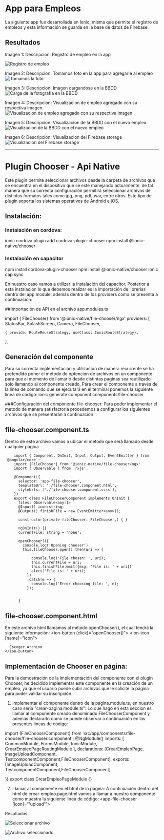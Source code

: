 # App para Empleos

La siguiente app fue desarrollada en Ionic, misma que permite el registro de empleos y esta información se guarda en la base de datos de Firebase.

## Resultados

Imagen 1:
Descripcion: Registro de empleo en la app

![Registro de empleo](1.PNG)

Imagen 2:
Descripcion: Tomamos foto en la app para agregarle al empleo
![Tomamos la foto](2.PNG)

Imagen 3:
Descripcion: Imagen cargandose en la BBDD
![Carga de la fotografia en la BBDD](3.PNG)

Imagen 4:
Descripcion: Visualizacion de empleo agregado con su respectiva imagen
![Visualizacion de empleo agregado con su respectiva imagen](4.PNG)

Imagen 5:
Descripcion: Visualizacion de la BBDD con el nuevo empleo
![Visualizacion de la BBDD con el nuevo empleo](5.PNG)

Imagen 6:
Descripcion: Visualizacion del Firebase storage
![Visualizacion del Firebase storage](6.PNG)


---------------------------------------------------------------------------
# Plugin Chooser - Api Native
Este plugin permite seleccionar archivos desde la carpeta de archivos que se encuentra en el dispositivo que se este manejando actualmente, de tal manera que su correcta configuración permitirá seleccionar archivos de distintos formatos tales como jpg, png, pdf, war, entre otros. Este tipo de plugin soporta los sistemas operativos de Android e iOS.


## Instalación:

### Instalación en cordova:
ionic cordova plugin add cordova-plugin-chooser
npm install @ionic-native/chooser

### Instalación en capacitor
npm install cordova-plugin-chooser
npm install @ionic-native/chooser
ionic cap sync

En nuestro caso vamos a utilizar la instalación del capacitor. Posterior a esta instalación lo que debemos realizar es la importación de librerías dentro del app module, además dentro de los providers como se presenta a continuación:


##Importación de API en el archivo app.modules.ts

import { FileChooser} from '@ionic-native/file-chooser/ngx'
providers: [
    StatusBar,
    SplashScreen,
    Camera,
    FileChooser,
   
    { provide: RouteReuseStrategy, useClass: IonicRouteStrategy},
    
  ],
  
## Generación del componente
Para su correcta implementación y utilización de manera recurrente se ha pretendido poner el método de optencion de archivos en un componente para que al momento de llamarlo desde distintas paginas sea reutilizado solo llamando al componente creado.
Para crear el componente a través de la linea de comando que se ejecutará en el terminal ponemos la siguiente linea de código:
ionic generate component components/file-chooser

###Configuración del componente file-chooser:
Para poder implementar el metodo de manera satisfactoria procedemos a configurar los siguientes archivos que se presentarán a continuación:

  ## file-chooser.component.ts
  Dentro de este archivo vamos a ubicar el metodo que será llamado desde cualquier página
  
        import { Component, OnInit, Input, Output, EventEmitter } from '@angular/core';
        import {FileChooser} from '@ionic-native/file-chooser/ngx'
        import { Observable } from 'rxjs';

        @Component({
          selector: 'app-file-chooser',
          templateUrl: './file-chooser.component.html',
          styleUrls: ['./file-chooser.component.scss'],
        })
        export class FileChooserComponent implements OnInit {
          files: Observable<any[]>
          @Input() icon:string;
          @Output() finishFile = new EventEmitter<any>();

          constructor(private fileChooser: FileChooser,) { }

          ngOnInit() {}
          currentFile: string = 'none';

          openChooser(){
            console.log('Opening chooser')
            this.fileChooser.open().then(uri => {

                console.log('File chosen: ', uri);
                this.currentFile = uri;
                this.finishFile.emit({msg: 'File is: ' + uri})
                alert('File is: ' + uri);
              })
              .catch(e => {
                console.log('Error choosing file: ', e);
              });


          }
          
  ## file-chooser.component.html
 En este archivo html llamamos al método openChooser(), el cual tendrá la siguiente información:
     <ion-button (click)="openChooser()">
      <ion-icon [name]="icon"></ion-icon>

      Escoger Archivo
    </ion-button>




## Implementación de Chooser en página:
Para la demostración de la implementación del componente con el plugin Chooser, he decidido implementar este componente en la creación de un empleo, ya que el usuario puede subir archivos que le solicite la página para poder validar su inscripción.

1) Implementar el componente dentro de la pagina.module.ts, en nuestro caso seria "crear-pagina.module.ts":
Lo que hago en esta seccion es llamar al componente creado denominado FileChooserComponent y ademas declararlo como se puede observar a continuación en las presentes lineas de código:

import {FileChooserComponent} from 'src/app/components/file-chooser/file-chooser.component';
@NgModule({
  imports: [
    CommonModule,
    FormsModule,
    IonicModule,
    CrearEmpleoPageRoutingModule
  ],
  declarations: [CrearEmpleoPage, ImageUploadComponent, TestcomponentComponent,FileChooserComponent],
  exports: [ImageUploadComponent, TestcomponentComponent,FileChooserComponent]

})
export class CrearEmpleoPageModule {}

2) Llamar al componente en el html de la página:
A continuación dentro del html de crear-empleo.page.html vamos a llamar a nuestro componente como muestra la siguiente linea de código:
<app-file-chooser [icon]="'upload'"></app-file-chooser>

Resultados:

![Seleccionar archivo](12.PNG)

![Archivo seleccionado](13.PNG)

